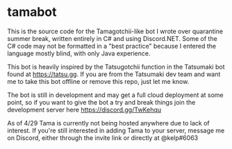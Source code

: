 # tamabot

This is the source code for the Tamagotchii-like bot I wrote over quarantine summer break, written entirely in C# and using Discord.NET.
Some of the C# code may not be formatted in a "best practice" because I entered the language mostly blind, with only Java experience.

This bot is heavily inspired by the Tatsugotchii function in the Tatsumaki bot found at https://tatsu.gg. If you are from the Tatsumaki dev team and want me to take this bot offline or remove this repo, just let me know.

The bot is still in development and may get a full cloud deployment at some point, so if you want to give the bot a try and break things join the development server here https://discord.gg/TwKehqu

As of 4/29 Tama is currently not being hosted anywhere due to lack of interest. If you're still interested in adding Tama to your server, message me on Discord, either through the invite link or directly at @kelp#6063
